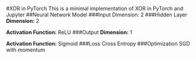 #XOR in PyTorch
This is a minimal implementation of XOR in PyTorch and Jupyter
##Neural Network Model
###Input
Dimension: 2
###Hidden Layer
**Dimension:** 2

**Activation Function:** ReLU
###Output
**Dimension:** 1

**Activation Function:** Sigmoid
###Loss
Cross Entropy
###Optimization
SGD with momentum


